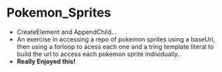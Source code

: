 # Pokemon_Sprites
- CreateElement and AppendChild...
- An exercise in accessing a repo of pokemon sprites using a baseUrl, then using a forloop to acess each one and a tring template literal to build the url to access each pokemon sprite individually..
- **Really Enjoyed this!**
